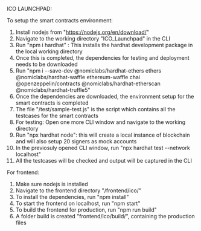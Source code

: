ICO LAUNCHPAD:

To setup the smart contracts environment:
1. Install nodejs from "https://nodejs.org/en/download/"
2. Navigate to the working directory "ICO_Launchpad" in the CLI
3. Run "npm i hardhat" : This installs the hardhat development package in the local working directory
4. Once this is completed, the dependencies for testing and deployment needs to be downloaded
5. Run "npm i --save-dev @nomiclabs/hardhat-ethers ethers @nomiclabs/hardhat-waffle ethereum-waffle chai @openzeppelin/contracts @nomiclabs/hardhat-etherscan @nomiclabs/hardhat-truffle5"
6. Once the dependencies are downloaded, the environment setup for the smart contracts is completed
7. The file "/test/sample-test.js" is the script which contains all the testcases for the smart contracts
8. For testing: Open one more CLI window and navigate to the working directory
9. Run "npx hardhat node": this will create a local instance of blockchain and will also setup 20 signers as mock accounts
10. In the previosuly opened CLI window, run "npx hardhat test --network localhost"
11. All the testcases will be checked and output will be captured in the CLI

For frontend:
1. Make sure nodejs is installed
2. Navigate to the frontend directory "/frontend/ico/"
3. To install the dependencies, run "npm install"
4. To start the frontend on localhost, run "npm start"
5. To build the frontend for production, run "npm run build"
6. A folder build is created "frontend/ico/build/", containing the production files 
